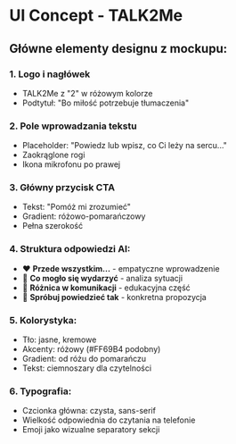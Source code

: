 # UI Concept - TALK2Me

## Główne elementy designu z mockupu:

### 1. Logo i nagłówek
- TALK2Me z "2" w różowym kolorze
- Podtytuł: "Bo miłość potrzebuje tłumaczenia"

### 2. Pole wprowadzania tekstu
- Placeholder: "Powiedz lub wpisz, co Ci leży na sercu..."
- Zaokrąglone rogi
- Ikona mikrofonu po prawej

### 3. Główny przycisk CTA
- Tekst: "Pomóż mi zrozumieć"
- Gradient: różowo-pomarańczowy
- Pełna szerokość

### 4. Struktura odpowiedzi AI:
- ❤️ **Przede wszystkim...** - empatyczne wprowadzenie
- 🤔 **Co mogło się wydarzyć** - analiza sytuacji
- 🌿 **Różnica w komunikacji** - edukacyjna część
- 💬 **Spróbuj powiedzieć tak** - konkretna propozycja

### 5. Kolorystyka:
- Tło: jasne, kremowe
- Akcenty: różowy (#FF69B4 podobny)
- Gradient: od różu do pomarańczu
- Tekst: ciemnoszary dla czytelności

### 6. Typografia:
- Czcionka główna: czysta, sans-serif
- Wielkość odpowiednia do czytania na telefonie
- Emoji jako wizualne separatory sekcji